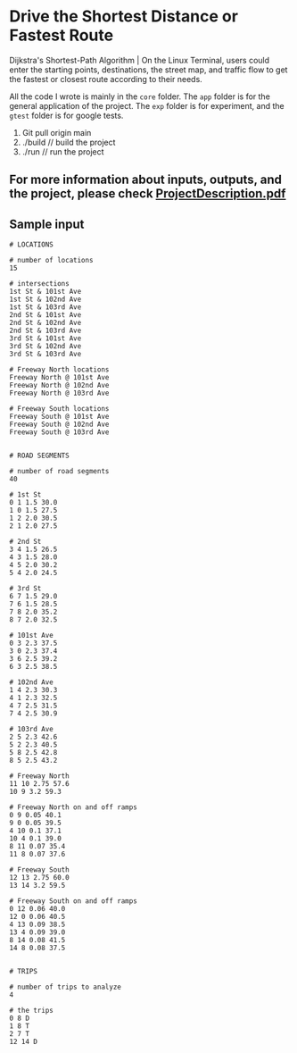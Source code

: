 # Drive the Shortest Distance or Fastest Route
Dijkstra's Shortest-Path Algorithm | On the Linux Terminal, users could enter the starting points, destinations, the street map, and traffic flow to get the fastest or closest route according to their needs.

All the code I wrote is mainly in the `core` folder. The `app` folder is for the general application of the project. The `exp` folder is for experiment, and the `gtest` folder is for google tests.

1. Git pull origin main
2. ./build  // build the project
3. ./run  // run the project

## For more information about inputs, outputs, and the project, please check [ProjectDescription.pdf](https://github.com/xiemengjie-kay/Drive-the-Shortest-Distance-or-Fastest-Route/blob/main/ProjectDescription.pdf)
## Sample input
```
# LOCATIONS

# number of locations
15

# intersections
1st St & 101st Ave
1st St & 102nd Ave
1st St & 103rd Ave
2nd St & 101st Ave
2nd St & 102nd Ave
2nd St & 103rd Ave
3rd St & 101st Ave
3rd St & 102nd Ave
3rd St & 103rd Ave

# Freeway North locations
Freeway North @ 101st Ave
Freeway North @ 102nd Ave
Freeway North @ 103rd Ave

# Freeway South locations
Freeway South @ 101st Ave
Freeway South @ 102nd Ave
Freeway South @ 103rd Ave


# ROAD SEGMENTS

# number of road segments
40

# 1st St
0 1 1.5 30.0
1 0 1.5 27.5
1 2 2.0 30.5
2 1 2.0 27.5

# 2nd St
3 4 1.5 26.5
4 3 1.5 28.0
4 5 2.0 30.2
5 4 2.0 24.5

# 3rd St
6 7 1.5 29.0
7 6 1.5 28.5
7 8 2.0 35.2
8 7 2.0 32.5

# 101st Ave
0 3 2.3 37.5
3 0 2.3 37.4
3 6 2.5 39.2
6 3 2.5 38.5

# 102nd Ave
1 4 2.3 30.3
4 1 2.3 32.5
4 7 2.5 31.5
7 4 2.5 30.9

# 103rd Ave
2 5 2.3 42.6
5 2 2.3 40.5
5 8 2.5 42.8
8 5 2.5 43.2

# Freeway North
11 10 2.75 57.6
10 9 3.2 59.3

# Freeway North on and off ramps
0 9 0.05 40.1
9 0 0.05 39.5
4 10 0.1 37.1
10 4 0.1 39.0
8 11 0.07 35.4
11 8 0.07 37.6

# Freeway South
12 13 2.75 60.0
13 14 3.2 59.5

# Freeway South on and off ramps
0 12 0.06 40.0
12 0 0.06 40.5
4 13 0.09 38.5
13 4 0.09 39.0
8 14 0.08 41.5
14 8 0.08 37.5


# TRIPS

# number of trips to analyze
4

# the trips
0 8 D
1 8 T
2 7 T
12 14 D
```
